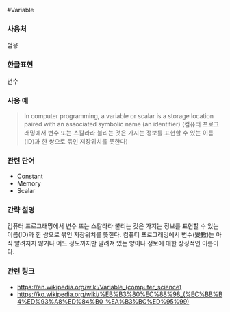#Variable

### 사용처
범용

### 한글표현
변수

### 사용 예
> In computer programming, a variable or scalar is a storage location paired with an associated symbolic name (an identifier) (컴퓨터 프로그래밍에서 변수 또는 스칼라라 불리는 것은 가지는 정보를 표현할 수 있는 이름(ID)과 한 쌍으로 묶인 저장위치를 뜻한다)

### 관련 단어
* Constant
* Memory
* Scalar

### 간략 설명
컴퓨터 프로그래밍에서 변수 또는 스칼라라 불리는 것은 가지는 정보를 표현할 수 있는 이름(ID)과 한 쌍으로 묶인 저장위치를 뜻한다.
컴퓨터 프로그래밍에서 변수(變數)는 아직 알려지지 않거나 어느 정도까지만 알려져 있는 양이나 정보에 대한 상징적인 이름이다.

### 관련 링크
* https://en.wikipedia.org/wiki/Variable_(computer_science)
* https://ko.wikipedia.org/wiki/%EB%B3%80%EC%88%98_(%EC%BB%B4%ED%93%A8%ED%84%B0_%EA%B3%BC%ED%95%99)

